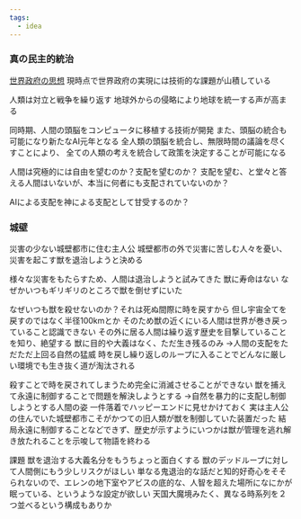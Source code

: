 ```yaml
---
tags:
  - idea
---
```


### 真の民主的統治
[世界政府の思想](https://www.jstage.jst.go.jp/article/yearbookofworldlaw/30/0/30_109/_pdf)
現時点で世界政府の実現には技術的な課題が山積している

人類は対立と戦争を繰り返す
地球外からの侵略により地球を統一する声が高まる

同時期、人間の頭脳をコンピュータに移植する技術が開発
また、頭脳の統合も可能になり新たなAI元年となる
全人類の頭脳を統合し、無限時間の議論を尽くすことにより、
全ての人類の考えを統合して政策を決定することが可能になる

人間は究極的には自由を望むのか？支配を望むのか？
支配を望む、と堂々と答える人間はいないが、本当に何者にも支配されていないのか？

AIによる支配を神による支配として甘受するのか？

### 城壁
災害の少ない城壁都市に住む主人公
城壁都市の外で災害に苦しむ人々を憂い、災害を起こす獣を退治しようと決める

様々な災害をもたらすため、人間は退治しようと試みてきた
獣に寿命はない
なぜかいつもギリギリのところで獣を倒せずにいた

なぜいつも獣を殺せないのか？それは死ぬ間際に時を戻すから
但し宇宙全てを戻すのではなく半径100kmとか
そのため獣の近くにいる人間は世界が巻き戻っていること認識できない
その外に居る人間は繰り返す歴史を目撃していることを知り、絶望する
獣に目的や大義はなく、ただ生き残るのみ
→人間の支配をただただ上回る自然の猛威
時を戻し繰り返しのループに入ることでどんなに厳しい環境でも生き抜く道が淘汰される

殺すことで時を戻されてしまうため完全に消滅させることができない
獣を捕えて永遠に制御することで問題を解決しようとする
→自然を暴力的に支配し制御しようとする人間の姿
一件落着でハッピーエンドに見せかけておく
実は主人公の住んでいた城壁都市こそがかつての旧人類が獣を制御していた装置だった
結局永遠に制御することなどできず、歴史が示すようにいつかは獣が管理を逃れ解き放たれることを示唆して物語を終わる

課題
獣を退治する大義名分をもうちょっと面白くする
獣のデッドループに対して人間側にもう少しリスクがほしい
単なる鬼退治的な話だと知的好奇心をそそられないので、エレンの地下室やアビスの底的な、人智を超えた場所になにかが眠っている、というような設定が欲しい
天国大魔境みたく、異なる時系列を２つ並べるという構成もありか
